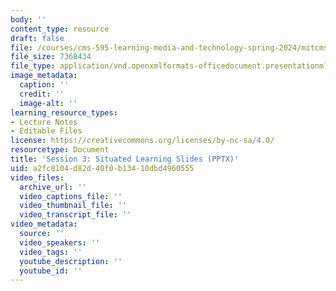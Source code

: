 ```yaml
---
body: ''
content_type: resource
draft: false
file: /courses/cms-595-learning-media-and-technology-spring-2024/mitcms_595_s24_ses3.pptx
file_size: 7368434
file_type: application/vnd.openxmlformats-officedocument.presentationml.presentation
image_metadata:
  caption: ''
  credit: ''
  image-alt: ''
learning_resource_types:
- Lecture Notes
- Editable Files
license: https://creativecommons.org/licenses/by-nc-sa/4.0/
resourcetype: Document
title: 'Session 3: Situated Learning Slides (PPTX)'
uid: a2fc8104-d82d-40f0-b134-10dbd4960555
video_files:
  archive_url: ''
  video_captions_file: ''
  video_thumbnail_file: ''
  video_transcript_file: ''
video_metadata:
  source: ''
  video_speakers: ''
  video_tags: ''
  youtube_description: ''
  youtube_id: ''
---
```


